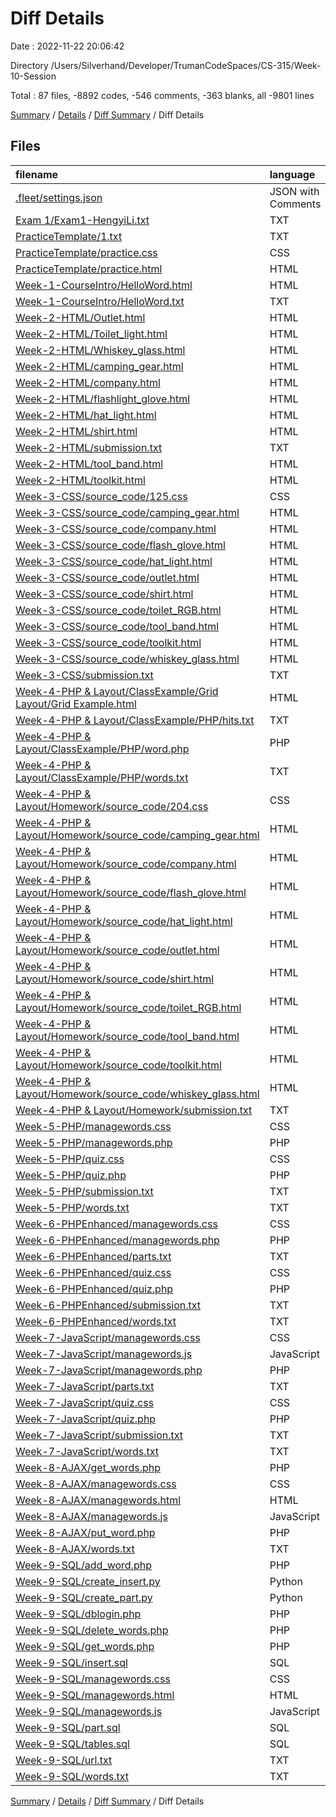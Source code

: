 # Diff Details

Date : 2022-11-22 20:06:42

Directory /Users/Silverhand/Developer/TrumanCodeSpaces/CS-315/Week-10-Session

Total : 87 files,  -8892 codes, -546 comments, -363 blanks, all -9801 lines

[Summary](results.md) / [Details](details.md) / [Diff Summary](diff.md) / Diff Details

## Files
| filename | language | code | comment | blank | total |
| :--- | :--- | ---: | ---: | ---: | ---: |
| [.fleet/settings.json](/.fleet/settings.json) | JSON with Comments | 0 | 0 | -1 | -1 |
| [Exam 1/Exam1-HengyiLi.txt](/Exam%201/Exam1-HengyiLi.txt) | TXT | -60 | -2 | -13 | -75 |
| [PracticeTemplate/1.txt](/PracticeTemplate/1.txt) | TXT | -12 | 0 | -1 | -13 |
| [PracticeTemplate/practice.css](/PracticeTemplate/practice.css) | CSS | -26 | 0 | -5 | -31 |
| [PracticeTemplate/practice.html](/PracticeTemplate/practice.html) | HTML | -57 | -2 | -1 | -60 |
| [Week-1-CourseIntro/HelloWord.html](/Week-1-CourseIntro/HelloWord.html) | HTML | -1 | 0 | -1 | -2 |
| [Week-1-CourseIntro/HelloWord.txt](/Week-1-CourseIntro/HelloWord.txt) | TXT | -1 | 0 | -1 | -2 |
| [Week-2-HTML/Outlet.html](/Week-2-HTML/Outlet.html) | HTML | -52 | 0 | -1 | -53 |
| [Week-2-HTML/Toilet_light.html](/Week-2-HTML/Toilet_light.html) | HTML | -60 | 0 | -1 | -61 |
| [Week-2-HTML/Whiskey_glass.html](/Week-2-HTML/Whiskey_glass.html) | HTML | -47 | 0 | -1 | -48 |
| [Week-2-HTML/camping_gear.html](/Week-2-HTML/camping_gear.html) | HTML | -50 | 0 | -1 | -51 |
| [Week-2-HTML/company.html](/Week-2-HTML/company.html) | HTML | -188 | -15 | -1 | -204 |
| [Week-2-HTML/flashlight_glove.html](/Week-2-HTML/flashlight_glove.html) | HTML | -51 | 0 | -1 | -52 |
| [Week-2-HTML/hat_light.html](/Week-2-HTML/hat_light.html) | HTML | -38 | 0 | -1 | -39 |
| [Week-2-HTML/shirt.html](/Week-2-HTML/shirt.html) | HTML | -48 | 0 | -1 | -49 |
| [Week-2-HTML/submission.txt](/Week-2-HTML/submission.txt) | TXT | -1 | 0 | -1 | -2 |
| [Week-2-HTML/tool_band.html](/Week-2-HTML/tool_band.html) | HTML | -43 | 0 | -1 | -44 |
| [Week-2-HTML/toolkit.html](/Week-2-HTML/toolkit.html) | HTML | -47 | 0 | -1 | -48 |
| [Week-3-CSS/source_code/125.css](/Week-3-CSS/source_code/125.css) | CSS | -61 | 0 | -13 | -74 |
| [Week-3-CSS/source_code/camping_gear.html](/Week-3-CSS/source_code/camping_gear.html) | HTML | -46 | 0 | -1 | -47 |
| [Week-3-CSS/source_code/company.html](/Week-3-CSS/source_code/company.html) | HTML | -190 | -17 | -1 | -208 |
| [Week-3-CSS/source_code/flash_glove.html](/Week-3-CSS/source_code/flash_glove.html) | HTML | -48 | 0 | -1 | -49 |
| [Week-3-CSS/source_code/hat_light.html](/Week-3-CSS/source_code/hat_light.html) | HTML | -46 | 0 | -1 | -47 |
| [Week-3-CSS/source_code/outlet.html](/Week-3-CSS/source_code/outlet.html) | HTML | -45 | 0 | -1 | -46 |
| [Week-3-CSS/source_code/shirt.html](/Week-3-CSS/source_code/shirt.html) | HTML | -43 | 0 | -1 | -44 |
| [Week-3-CSS/source_code/toilet_RGB.html](/Week-3-CSS/source_code/toilet_RGB.html) | HTML | -48 | 0 | -1 | -49 |
| [Week-3-CSS/source_code/tool_band.html](/Week-3-CSS/source_code/tool_band.html) | HTML | -47 | 0 | -1 | -48 |
| [Week-3-CSS/source_code/toolkit.html](/Week-3-CSS/source_code/toolkit.html) | HTML | -54 | 0 | -1 | -55 |
| [Week-3-CSS/source_code/whiskey_glass.html](/Week-3-CSS/source_code/whiskey_glass.html) | HTML | -41 | 0 | -1 | -42 |
| [Week-3-CSS/submission.txt](/Week-3-CSS/submission.txt) | TXT | -1 | 0 | -1 | -2 |
| [Week-4-PHP & Layout/ClassExample/Grid Layout/Grid Example.html](/Week-4-PHP%20&%20Layout/ClassExample/Grid%20Layout/Grid%20Example.html) | HTML | -69 | 0 | -6 | -75 |
| [Week-4-PHP & Layout/ClassExample/PHP/hits.txt](/Week-4-PHP%20&%20Layout/ClassExample/PHP/hits.txt) | TXT | -1 | 0 | -1 | -2 |
| [Week-4-PHP & Layout/ClassExample/PHP/word.php](/Week-4-PHP%20&%20Layout/ClassExample/PHP/word.php) | PHP | -61 | -19 | -11 | -91 |
| [Week-4-PHP & Layout/ClassExample/PHP/words.txt](/Week-4-PHP%20&%20Layout/ClassExample/PHP/words.txt) | TXT | -424 | 0 | -1 | -425 |
| [Week-4-PHP & Layout/Homework/source_code/204.css](/Week-4-PHP%20&%20Layout/Homework/source_code/204.css) | CSS | -144 | 0 | -22 | -166 |
| [Week-4-PHP & Layout/Homework/source_code/camping_gear.html](/Week-4-PHP%20&%20Layout/Homework/source_code/camping_gear.html) | HTML | -127 | 0 | -1 | -128 |
| [Week-4-PHP & Layout/Homework/source_code/company.html](/Week-4-PHP%20&%20Layout/Homework/source_code/company.html) | HTML | -208 | -15 | -1 | -224 |
| [Week-4-PHP & Layout/Homework/source_code/flash_glove.html](/Week-4-PHP%20&%20Layout/Homework/source_code/flash_glove.html) | HTML | -135 | 0 | -1 | -136 |
| [Week-4-PHP & Layout/Homework/source_code/hat_light.html](/Week-4-PHP%20&%20Layout/Homework/source_code/hat_light.html) | HTML | -132 | 0 | -3 | -135 |
| [Week-4-PHP & Layout/Homework/source_code/outlet.html](/Week-4-PHP%20&%20Layout/Homework/source_code/outlet.html) | HTML | -130 | 0 | -1 | -131 |
| [Week-4-PHP & Layout/Homework/source_code/shirt.html](/Week-4-PHP%20&%20Layout/Homework/source_code/shirt.html) | HTML | -130 | 0 | -1 | -131 |
| [Week-4-PHP & Layout/Homework/source_code/toilet_RGB.html](/Week-4-PHP%20&%20Layout/Homework/source_code/toilet_RGB.html) | HTML | -137 | 0 | -1 | -138 |
| [Week-4-PHP & Layout/Homework/source_code/tool_band.html](/Week-4-PHP%20&%20Layout/Homework/source_code/tool_band.html) | HTML | -133 | 0 | -1 | -134 |
| [Week-4-PHP & Layout/Homework/source_code/toolkit.html](/Week-4-PHP%20&%20Layout/Homework/source_code/toolkit.html) | HTML | -139 | 0 | -1 | -140 |
| [Week-4-PHP & Layout/Homework/source_code/whiskey_glass.html](/Week-4-PHP%20&%20Layout/Homework/source_code/whiskey_glass.html) | HTML | -126 | 0 | -1 | -127 |
| [Week-4-PHP & Layout/Homework/submission.txt](/Week-4-PHP%20&%20Layout/Homework/submission.txt) | TXT | -1 | 0 | -1 | -2 |
| [Week-5-PHP/managewords.css](/Week-5-PHP/managewords.css) | CSS | -27 | -3 | -4 | -34 |
| [Week-5-PHP/managewords.php](/Week-5-PHP/managewords.php) | PHP | -183 | -35 | -4 | -222 |
| [Week-5-PHP/quiz.css](/Week-5-PHP/quiz.css) | CSS | -33 | -2 | -7 | -42 |
| [Week-5-PHP/quiz.php](/Week-5-PHP/quiz.php) | PHP | -127 | -27 | -19 | -173 |
| [Week-5-PHP/submission.txt](/Week-5-PHP/submission.txt) | TXT | -1 | 0 | 0 | -1 |
| [Week-5-PHP/words.txt](/Week-5-PHP/words.txt) | TXT | -426 | 0 | -1 | -427 |
| [Week-6-PHPEnhanced/managewords.css](/Week-6-PHPEnhanced/managewords.css) | CSS | -34 | -3 | -4 | -41 |
| [Week-6-PHPEnhanced/managewords.php](/Week-6-PHPEnhanced/managewords.php) | PHP | -268 | -56 | -15 | -339 |
| [Week-6-PHPEnhanced/parts.txt](/Week-6-PHPEnhanced/parts.txt) | TXT | -6 | 0 | -1 | -7 |
| [Week-6-PHPEnhanced/quiz.css](/Week-6-PHPEnhanced/quiz.css) | CSS | -33 | -2 | -7 | -42 |
| [Week-6-PHPEnhanced/quiz.php](/Week-6-PHPEnhanced/quiz.php) | PHP | -127 | -27 | -20 | -174 |
| [Week-6-PHPEnhanced/submission.txt](/Week-6-PHPEnhanced/submission.txt) | TXT | -1 | 0 | -1 | -2 |
| [Week-6-PHPEnhanced/words.txt](/Week-6-PHPEnhanced/words.txt) | TXT | -426 | 0 | -1 | -427 |
| [Week-7-JavaScript/managewords.css](/Week-7-JavaScript/managewords.css) | CSS | -90 | -3 | -9 | -102 |
| [Week-7-JavaScript/managewords.js](/Week-7-JavaScript/managewords.js) | JavaScript | -170 | -34 | -9 | -213 |
| [Week-7-JavaScript/managewords.php](/Week-7-JavaScript/managewords.php) | PHP | -315 | -56 | -8 | -379 |
| [Week-7-JavaScript/parts.txt](/Week-7-JavaScript/parts.txt) | TXT | -7 | 0 | -1 | -8 |
| [Week-7-JavaScript/quiz.css](/Week-7-JavaScript/quiz.css) | CSS | -33 | -2 | -7 | -42 |
| [Week-7-JavaScript/quiz.php](/Week-7-JavaScript/quiz.php) | PHP | -127 | -27 | -20 | -174 |
| [Week-7-JavaScript/submission.txt](/Week-7-JavaScript/submission.txt) | TXT | -1 | 0 | -1 | -2 |
| [Week-7-JavaScript/words.txt](/Week-7-JavaScript/words.txt) | TXT | -423 | 0 | -1 | -424 |
| [Week-8-AJAX/get_words.php](/Week-8-AJAX/get_words.php) | PHP | -18 | -11 | -3 | -32 |
| [Week-8-AJAX/managewords.css](/Week-8-AJAX/managewords.css) | CSS | -110 | -5 | -15 | -130 |
| [Week-8-AJAX/managewords.html](/Week-8-AJAX/managewords.html) | HTML | -70 | -7 | -1 | -78 |
| [Week-8-AJAX/managewords.js](/Week-8-AJAX/managewords.js) | JavaScript | -228 | -38 | -20 | -286 |
| [Week-8-AJAX/put_word.php](/Week-8-AJAX/put_word.php) | PHP | -89 | -27 | -8 | -124 |
| [Week-8-AJAX/words.txt](/Week-8-AJAX/words.txt) | TXT | -426 | 0 | -1 | -427 |
| [Week-9-SQL/add_word.php](/Week-9-SQL/add_word.php) | PHP | -61 | -6 | -4 | -71 |
| [Week-9-SQL/create_insert.py](/Week-9-SQL/create_insert.py) | Python | -8 | 0 | -4 | -12 |
| [Week-9-SQL/create_part.py](/Week-9-SQL/create_part.py) | Python | -5 | 0 | -1 | -6 |
| [Week-9-SQL/dblogin.php](/Week-9-SQL/dblogin.php) | PHP | -6 | -1 | -2 | -9 |
| [Week-9-SQL/delete_words.php](/Week-9-SQL/delete_words.php) | PHP | -44 | -4 | -1 | -49 |
| [Week-9-SQL/get_words.php](/Week-9-SQL/get_words.php) | PHP | -40 | -11 | -4 | -55 |
| [Week-9-SQL/insert.sql](/Week-9-SQL/insert.sql) | SQL | -425 | 0 | -1 | -426 |
| [Week-9-SQL/managewords.css](/Week-9-SQL/managewords.css) | CSS | -109 | -5 | -17 | -131 |
| [Week-9-SQL/managewords.html](/Week-9-SQL/managewords.html) | HTML | -79 | -7 | -1 | -87 |
| [Week-9-SQL/managewords.js](/Week-9-SQL/managewords.js) | JavaScript | -319 | -72 | -21 | -412 |
| [Week-9-SQL/part.sql](/Week-9-SQL/part.sql) | SQL | -5 | 0 | -1 | -6 |
| [Week-9-SQL/tables.sql](/Week-9-SQL/tables.sql) | SQL | -18 | -5 | -4 | -27 |
| [Week-9-SQL/url.txt](/Week-9-SQL/url.txt) | TXT | -1 | 0 | -1 | -2 |
| [Week-9-SQL/words.txt](/Week-9-SQL/words.txt) | TXT | -424 | 0 | -1 | -425 |

[Summary](results.md) / [Details](details.md) / [Diff Summary](diff.md) / Diff Details